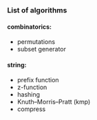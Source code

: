 ### List of algorithms

#### combinatorics:
 - permutations
 - subset generator
#### string:
- prefix function
- z-function
- hashing
- Knuth–Morris–Pratt (kmp)
- compress
